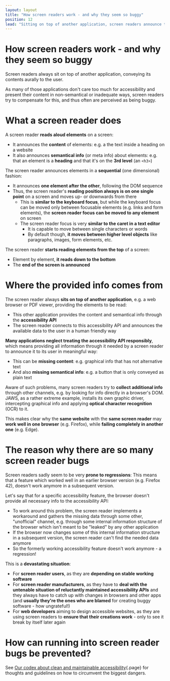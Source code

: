 ```yaml
---
layout: layout
title: "How screen readers work - and why they seem so buggy"
position: 12
lead: "Sitting on top of another application, screen readers announce the underlying content - often trying to compensate for inadequate presentation of these."
---
```


# How screen readers work - and why they seem so buggy

Screen readers always sit on top of another application, conveying its contents aurally to the user.

As many of those applications don't care too much for accessibility and present their content in non-semantical or inadequate ways, screen readers try to compensate for this, and thus often are perceived as being buggy.

# What a screen reader does

A screen reader **reads aloud elements** on a screen:

- It announces the **content** of elements: e.g. a the text inside a heading on a website
- It also announces **semantical info** (or meta info) about elements: e.g. that an element is a **heading** and that it's on the **3rd level** (an `<h3>`)

The screen reader announces elements in a **sequential** (one dimensional) fashion:

- It announces **one element after the other**, following the DOM sequence
- Thus, the screen reader's **reading position always is on one single point** on a screen and moves up- or downwards from there
    - This is **similar to the keyboard focus**, but while the keyboard focus can be moved only between focusable elements (e.g. links and form elements), the **screen reader focus can be moved to any element** on screen
    - The screen reader focus is very **similar to the caret in a text editor**
        - It is capable to move between single characters or words
        - By default though, **it moves between higher level objects** like paragraphs, images, form elements, etc.

The screen reader **starts reading elements from the top** of a screen:

- Element by element, **it reads down to the bottom**
- The **end of the screen is announced**

# Where the provided info comes from

The screen reader always **sits on top of another application**, e.g. a web browser or PDF viewer, providing the elements to be read:

- This other application provides the content and semantical info through the **accessibility API**
- The screen reader connects to this accessibility API and announces the available data to the user in a human friendly way

**Many applications neglect treating the accessibility API responsibly**, which means providing all information through it needed by a screen reader to announce it to its user in meaningful way:

- This can be **missing content**: e.g. graphical info that has not alternative text
- And also **missing semantical info**: e.g. a button that is only conveyed as plain text

Aware of such problems, many screen readers try to **collect additional info** through other channels, e.g. by looking for info directly in a browser's DOM. JAWS, as a rather extreme example, installs its own graphic driver, intercepting graphical info and applying **optical character recognition** (OCR) to it.

This makes clear why the **same website** with the **same screen reader** may **work well in one browser** (e.g. Firefox), while **failing completely in another one** (e.g. Edge).

# The reason why there are so many screen reader bugs

Screen readers sadly seem to be very **prone to regressions**: This means that a feature which worked well in an earlier browser version (e.g. Firefox 42), doesn't work anymore in a subsequent version.

Let's say that for a specific accessibility feature, the browser doesn't provide all necessary info to the accessibility API:

- To work around this problem, the screen reader implements a workaround and gathers the missing data through some other, "unofficial" channel, e.g. through some internal information structure of the browser which isn't meant to be "leaked" by any other application
- If the browser now changes some of this internal information structure in a subsequent version, the screen reader can't find the needed data anymore
- So the formerly working accessibility feature doesn't work anymore - a regression!

This is a **devastating situation**:

- For **screen reader users**, as they are **depending on stable working software**
- For **screen reader manufacturers**, as they have to **deal with the untenable situation of reluctantly maintained accessibility APIs** and they always have to catch up with changes in browsers and other apps (and **usually they're the ones who are blamed** for creating buggy software - how ungrateful!)
- For **web developers** aiming to design accessible websites, as they are using screen readers to **ensure that their creations work** - only to see it break by itself later again

# How can running into screen reader bugs be prevented?

See [Our codex about clean and maintainable accessibility](/knowledge-about-developing-and-testing-accessible-websites/our-codex-about-clean-and-maintainable-accessibility){.page} for thoughts and guidelines on how to circumvent the biggest dangers.